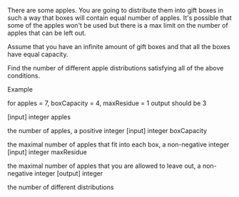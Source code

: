 There are some apples. You are going to distribute them into gift boxes in such a way that boxes will contain equal number of apples. It's possible that some of the apples won't be used but there is a max limit on the number of apples that can be left out.

Assume that you have an infinite amount of gift boxes and that all the boxes have equal capacity.

Find the number of different apple distributions satisfying all of the above conditions.

Example

for apples = 7, boxCapacity = 4, maxResidue = 1 output should be 3

[input] integer apples

the number of apples, a positive integer [input] integer boxCapacity

the maximal number of apples that fit into each box, a non-negative integer [input] integer maxResidue

the maximal number of apples that you are allowed to leave out, a non-negative integer [output] integer

the number of different distributions

